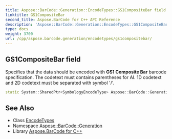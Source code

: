 ```yaml
---
title: Aspose::BarCode::Generation::EncodeTypes::GS1CompositeBar field
linktitle: GS1CompositeBar
second_title: Aspose.BarCode for C++ API Reference
description: 'Aspose::BarCode::Generation::EncodeTypes::GS1CompositeBar field. Specifies that the data should be encoded with GS1 Composite Bar barcode specification. The codetext must contains parentheses for AI. 1D codetext and 2D codetext must be separated with symbol ''/'' in C++.'
type: docs
weight: 3700
url: /cpp/aspose.barcode.generation/encodetypes/gs1compositebar/
---
```

## GS1CompositeBar field


Specifies that the data should be encoded with **GS1 Composite Bar** barcode specification. The codetext must contains parentheses for AI. 1D codetext and 2D codetext must be separated with symbol '/'.

```cpp
static System::SharedPtr<SymbologyEncodeType> Aspose::BarCode::Generation::EncodeTypes::GS1CompositeBar
```

## See Also

* Class [EncodeTypes](../)
* Namespace [Aspose::BarCode::Generation](../../)
* Library [Aspose.BarCode for C++](../../../)
